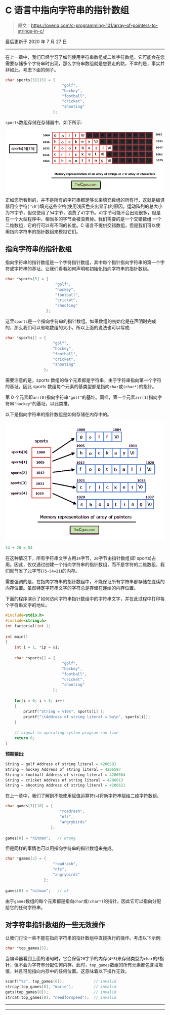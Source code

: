 # C 语言中指向字符串的指针数组

> 原文：<https://overiq.com/c-programming-101/array-of-pointers-to-strings-in-c/>

最后更新于 2020 年 7 月 27 日

* * *

在上一章中，我们已经学习了如何使用字符串数组或二维字符数组。它可能会在您需要存储多个字符串时出现，那么字符串数组就是您要走的路，不幸的是，事实并非如此。考虑下面的例子。

```c
char sports[5][15] = {
                         "golf",
                         "hockey",
                         "football",
                         "cricket",
                         "shooting"
                     };

```

`sports`数组存储在存储器中，如下所示:

![](img/d5444bcc14fd7ab304c24e08b0a89722.png)

正如您所看到的，并不是所有的字符串都足够长来填充数组的所有行，这就是编译器用空字符(`'\0'`)填充这些空格(使用浅灰色突出显示)的原因。运动阵列的总大小为`75`字节，但仅使用了`34`字节，浪费了`41`字节。`41`字节可能不会出现很多，但是在一个大型程序中，相当多的字节会被浪费掉。我们需要的是一个交错数组:一个二维数组，它的行可以有不同的长度。C 语言不提供交错数组，但是我们可以使用指向字符串的指针数组来模拟它们。

## 指向字符串的指针数组

指向字符串的指针数组是一个字符指针数组，其中每个指针指向字符串的第一个字符或字符串的基址。让我们看看如何声明和初始化指向字符串的指针数组。

```c
char *sports[5] = {
                      "golf",
                      "hockey",
                      "football",
                      "cricket",
                      "shooting"
                  };

```

这里`sports`是一个指向字符串的指针数组。如果数组的初始化是在声明时完成的，那么我们可以省略数组的大小。所以上面的说法也可以写成:

```c
char *sports[] = {
                     "golf",
                     "hockey",
                     "football",
                     "cricket",
                     "shooting"
                 };

```

需要注意的是，sports 数组的每个元素都是字符串，由于字符串指向第一个字符的基址，因此 sports 数组每个元素的基类型都是指向`char`或`(char*)`的指针。

第 0 个元素即`arr[0]`指向字符串`"golf"`的基址。同样，第一个元素`arr[1]`指向字符串`"hockey"`的基址，以此类推。

以下是指向字符串的指针数组是如何存储在内存中的。

![](img/f2486ddac3ef34d1b2294218e8373842.png)

```c
34 + 20 = 54

```

在这种情况下，所有字符串文字占用`34`字节，`20`字节由指针数组(即 sports)占用。因此，仅仅通过创建一个指向字符串的指针数组，而不是字符的二维数组，我们就节省了`21`字节(`75-54=21`)的内存。

需要强调的是，在指向字符串的指针数组中，不能保证所有字符串都存储在连续的内存位置。虽然特定字符串文字的字符总是存储在连续的内存位置。

下面的程序演示了如何访问字符串指针数组中的字符串文字，并在此过程中打印每个字符串文字的地址。

```c
#include<stdio.h>
#include<string.h>
int factorial(int );

int main()
{
    int i = 1, *ip = &i;

    char *sports[] = {
                         "golf",
                         "hockey",
                         "football",
                         "cricket",
                         "shooting"
                     };

    for(i = 0; i < 5; i++)
    {
        printf("String = %10s", sports[i] );
        printf("\tAddress of string literal = %u\n", sports[i]);
    }

    // signal to operating system program ran fine
    return 0;
}

```

**预期输出:**

```c
String = golf Address of string literal = 4206592
String = hockey Address of string literal = 4206597
String = football Address of string literal = 4206604
String = cricket Address of string literal = 4206613
String = shooting Address of string literal = 4206621

```

在上一章中，我们了解到不能使用赋值运算符(`=`)将新字符串赋给二维字符数组。

```c
char games[3][10] = {
                        "roadrash",
                        "nfs",
                        "angrybirds"
                    };

games[0] = "hitman";   // wrong

```

但是同样的事情也可以用指向字符串的指针数组来完成。

```c
char *games[3] = {
                     "roadrash",
                     "nfs",
                     "angrybirds"
                 };

games[0] = "hitman";   // ok

```

由于`games`数组的每个元素都是指向`char`或`(char*)`的指针，因此它可以指向分配给它的任何字符串。

## 对字符串指针数组的一些无效操作

让我们讨论一些不能在指向字符串的指针数组中直接执行的操作。考虑以下示例:

```c
char *top_games[5];

```

当编译器看到上面的语句时，它会保留`20`字节的内存(`4*5`)来存储类型为`char`的`5`指针，但不会为字符串分配任何内存。此时，`top_games`数组的所有元素都包含垃圾值，并且可能指向内存中的任何位置。这意味着以下操作无效。

```c
scanf("%s", top_games[0]);             // invalid
strcpy(top_games[0], "mario");         // invalid
gets(top_games[0]);                    // invalid
strcat(top_games[0], "needforspeed");  // invalid

```

* * *

* * *
